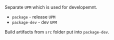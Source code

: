 Separate `UPM` which is used for developemnt.
* `package` - release `UPM`
* `package-dev` - dev `UPM`

Build artifacts from `src` folder put into `package-dev`.